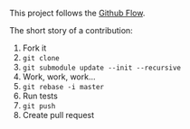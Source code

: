 This project follows the [Github Flow](https://guides.github.com/introduction/flow/).

The short story of a contribution:

1. Fork it
2. `git clone`
3. `git submodule update --init --recursive`
4. Work, work, work...
5. `git rebase -i master`
6. Run tests
7. `git push`
8. Create pull request
